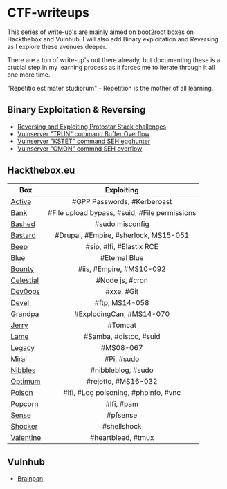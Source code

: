 # CTF-writeups

This series of write-up's are mainly aimed on boot2root boxes on Hackthebox and Vulnhub. I will also add Binary exploitation and Reversing as I explore these avenues deeper.

There are a ton of write-up's out there already, but documenting these is a crucial step in my learning process as it forces me to iterate through it all one more time. 

"Repetitio est mater studiorum" - Repetition is the mother of all learning.

## Binary Exploitation & Reversing

+ [Reversing and Exploiting Protostar Stack challenges](https://github.com/Bengman/CTF-writeups/blob/master/Binary_exploits/Protostar/Protostar_stack.md)
+ [Vulnserver "TRUN" command Buffer Overflow](https://github.com/Bengman/CTF-writeups/blob/master/Binary_exploits/vulnserver/vulnserver_trun_bof.py)
+ [Vulnserver "KSTET" command SEH egghunter](https://github.com/Bengman/CTF-writeups/blob/master/Binary_exploits/vulnserver/vulnserver_egghunter.py)
+ [Vulnserver "GMON" commnd SEH overflow](https://github.com/Bengman/CTF-writeups/blob/master/Binary_exploits/vulnserver/vulnserver_seh_overwrite.py)


## Hackthebox.eu

| Box            | Exploiting          
| ------------- |:-------------:|
| [Active](https://github.com/Bengman/CTF-writeups/blob/master/Hackthebox/active.md) | #GPP Passwords, #Kerberoast |
| [Bank](https://github.com/Bengman/CTF-writeups/blob/master/Hackthebox/bank.md) | #File upload bypass, #suid, #File permissions |
| [Bashed](https://github.com/Bengman/CTF-writeups/blob/master/Hackthebox/bashed.md) | #sudo misconfig |
| [Bastard](https://github.com/Bengman/CTF-writeups/blob/master/Hackthebox/bastard.md) | #Drupal, #Empire, #sherlock, MS15-051 |
| [Beep](https://github.com/Bengman/CTF-writeups/blob/master/Hackthebox/beep.md) | #sip, #lfi, #Elastix RCE |
| [Blue](https://github.com/Bengman/CTF-writeups/blob/master/Hackthebox/blue.md) | #Eternal Blue |
| [Bounty](https://github.com/Bengman/CTF-writeups/blob/master/Hackthebox/bounty.md) | #iis, #Empire, #MS10-092 |
| [Celestial](https://github.com/Bengman/CTF-writeups/blob/master/Hackthebox/celestial.md) | #Node js, #cron |
| [Dev0ops](https://github.com/Bengman/CTF-writeups/blob/master/Hackthebox/dev0ops.md) | #xxe, #Git |
| [Devel](https://github.com/Bengman/CTF-writeups/blob/master/Hackthebox/devel.md) | #ftp, MS14-058 |
| [Grandpa](https://github.com/Bengman/CTF-writeups/blob/master/Hackthebox/grandpa.md) | #ExplodingCan, #MS14-070 |
| [Jerry](https://github.com/Bengman/CTF-writeups/blob/master/Hackthebox/jerry.md) | #Tomcat |
| [Lame](https://github.com/Bengman/CTF-writeups/blob/master/Hackthebox/lame.md) | #Samba, #distcc, #suid |
| [Legacy](https://github.com/Bengman/CTF-writeups/blob/master/Hackthebox/legacy.md) | #MS08-067 |
| [Mirai](https://github.com/Bengman/CTF-writeups/blob/master/Hackthebox/mirai.md) | #Pi, #sudo |
| [Nibbles](https://github.com/Bengman/CTF-writeups/blob/master/Hackthebox/nibbles.md) | #nibbleblog, #sudo |
| [Optimum](https://github.com/Bengman/CTF-writeups/blob/master/Hackthebox/optimum.md) | #rejetto, #MS16-032 |
| [Poison](https://github.com/Bengman/CTF-writeups/blob/master/Hackthebox/poison.md) | #lfi, #Log poisoning, #phpinfo, #vnc |
| [Popcorn](https://github.com/Bengman/CTF-writeups/blob/master/Hackthebox/popcorn.md) | #lfi, #pam |
| [Sense](https://github.com/Bengman/CTF-writeups/blob/master/Hackthebox/sense.md) | #pfsense |
| [Shocker](https://github.com/Bengman/CTF-writeups/blob/master/Hackthebox/shocker.md) | #shellshock |
| [Valentine](https://github.com/Bengman/CTF-writeups/blob/master/Hackthebox/valentine.md) | #heartbleed, #tmux |

## Vulnhub

+ [Brainpan](https://github.com/Bengman/CTF-writeups/blob/master/Vulnhub/brainpan_bof_exploit.py)
